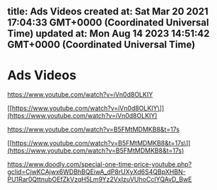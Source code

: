 
title: Ads Videos
created at: Sat Mar 20 2021 17:04:33 GMT+0000 (Coordinated Universal Time)
updated at: Mon Aug 14 2023 14:51:42 GMT+0000 (Coordinated Universal Time)
---

# Ads Videos

<https://www.youtube.com/watch?v=iVn0d8OLKIY>

[\[https://www.youtube.com/watch?v=iVn0d8OLKIY\]](https://www.youtube.com/watch?v=iVn0d8OLKIY)

<https://www.youtube.com/watch?v=B5FMtMDMKB8&t=17s>

[\[https://www.youtube.com/watch?v=B5FMtMDMKB8&t=17s\]](https://www.youtube.com/watch?v=B5FMtMDMKB8&t=17s)

<https://www.doodly.com/special-one-time-price-youtube.php?gclid=CjwKCAjwx6WDBhBQEiwA_dP8rUXyXd6S4QBpXHBN-PU1Rar0QttnubOEfZkVzqH5Lm9Yz2VxIzuVUhoCcIYQAvD_BwE>

          